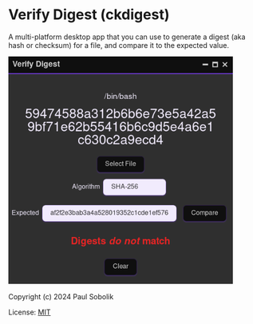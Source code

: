 # Verify Digest (ckdigest)

A multi-platform desktop app that you can use to generate a digest (aka hash or checksum) for a file, and compare it to the expected value.

<img src="./src-image/screenshot.png" alt="screenshot" width="450" height="auto">


Copyright (c) 2024 Paul Sobolik

License: [MIT](./LICENSE)